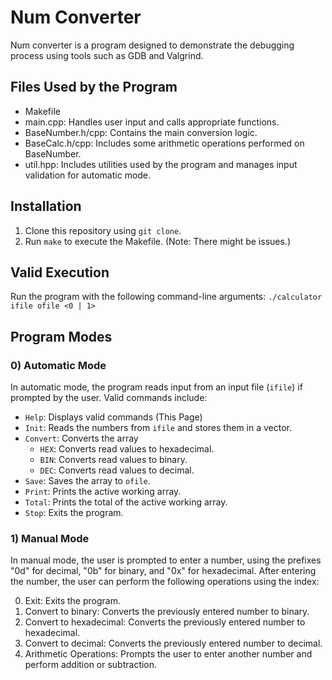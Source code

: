 # Num Converter

Num converter is a program designed to demonstrate the debugging process using tools such as GDB and Valgrind.

## Files Used by the Program

- Makefile
- main.cpp: Handles user input and calls appropriate functions.
- BaseNumber.h/cpp: Contains the main conversion logic.
- BaseCalc.h/cpp: Includes some arithmetic operations performed on BaseNumber.
- util.hpp: Includes utilities used by the program and manages input validation for automatic mode.

## Installation

1. Clone this repository using `git clone`.
2. Run `make` to execute the Makefile. (Note: There might be issues.)

## Valid Execution

Run the program with the following command-line arguments: `./calculator ifile ofile <0 | 1>`

## Program Modes

### 0) Automatic Mode

In automatic mode, the program reads input from an input file (`ifile`) if prompted by the user. Valid commands include:

- `Help`: Displays valid commands (This Page)
- `Init`: Reads the numbers from `ifile` and stores them in a vector.
- `Convert`: Converts the array
  - `HEX`: Converts read values to hexadecimal.
  - `BIN`: Converts read values to binary.
  - `DEC`: Converts read values to decimal.
- `Save`: Saves the array to `ofile`.
- `Print`: Prints the active working array.
- `Total`: Prints the total of the active working array.
- `Stop`: Exits the program.

### 1) Manual Mode

In manual mode, the user is prompted to enter a number, using the prefixes "0d" for decimal, "0b" for binary, and "0x" for hexadecimal. After entering the number, the user can perform the following operations using the index:

0. Exit: Exits the program.
1. Convert to binary: Converts the previously entered number to binary.
2. Convert to hexadecimal: Converts the previously entered number to hexadecimal.
3. Convert to decimal: Converts the previously entered number to decimal.
4. Arithmetic Operations: Prompts the user to enter another number and perform addition or subtraction.
